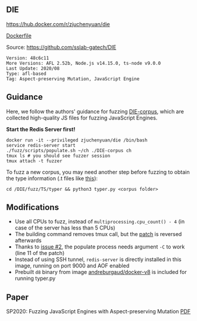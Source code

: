 ## DIE

https://hub.docker.com/r/zjuchenyuan/die

[Dockerfile](https://github.com/zjuchenyuan/dockerized_fuzzing/blob/master/die/Dockerfile)

Source: https://github.com/sslab-gatech/DIE

```
Version: 48c6c11
More Versions: AFL 2.52b, Node.js v14.15.0, ts-node v9.0.0
Last Update: 2020/08
Type: afl-based
Tag: Aspect-preserving Mutation, JavaScript Engine
```

## Guidance

Here, we follow the authors' guidance for fuzzing [DIE-corpus](https://github.com/sslab-gatech/DIE-corpus), which are collected high-quality JS files for fuzzing JavaScript Engines.

**Start the Redis Server first!**

```
docker run -it --privileged zjuchenyuan/die /bin/bash
service redis-server start
./fuzz/scripts/populate.sh ~/ch ./DIE-corpus ch
tmux ls # you should see fuzzer session
tmux attach -t fuzzer
```

To fuzz a new corpus, you may need another step before fuzzing to obtain the type information (.t files like [this](https://github.com/sslab-gatech/DIE-corpus/blob/master/ChakraCore/ASMJSParser/UnaryPos.js.t)):

```
cd /DIE/fuzz/TS/typer && python3 typer.py <corpus folder>
```

## Modifications

* Use all CPUs to fuzz, instead of `multiprocessing.cpu_count() - 4` (in case of the server has less than 5 CPUs)
* The building command removes tmux call, but the [patch](https://github.com/zjuchenyuan/dockerized_fuzzing/blob/master/die/notmux.patch) is reversed afterwards
* Thanks to [issue #2](https://github.com/sslab-gatech/DIE/issues/2), the populate process needs argument `-C` to work (line 11 of the patch)
* Instead of using SSH tunnel, `redis-server` is directly installed in this image, running on port 9000 and AOF enabled
* Prebuilt `d8` binary from image [andreburgaud/docker-v8](https://github.com/andreburgaud/docker-v8) is included for running typer.py

## Paper

SP2020: Fuzzing JavaScript Engines with Aspect-preserving Mutation [PDF](https://gts3.org/assets/papers/2020/park:die.pdf)